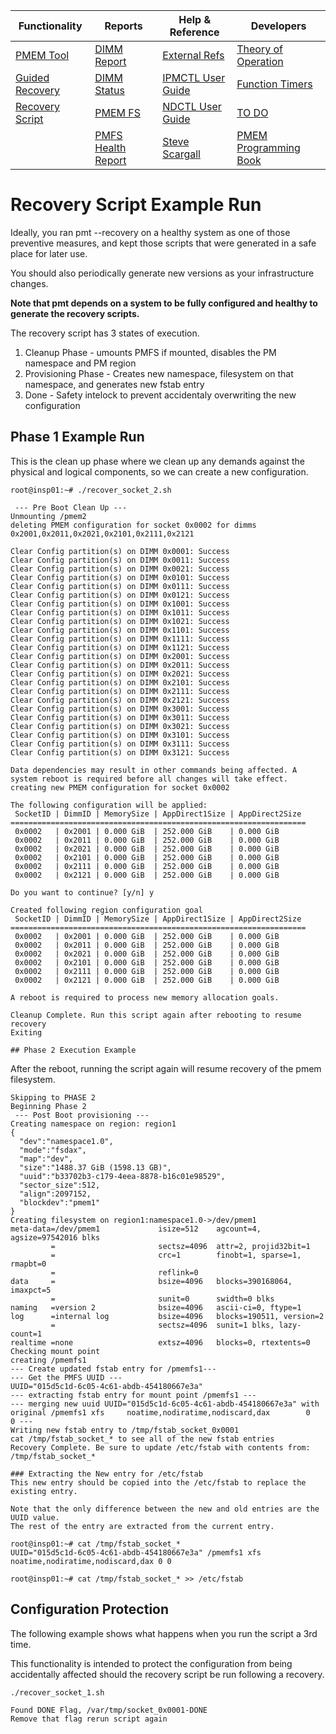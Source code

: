 | Functionality | Reports | Help & Reference | Developers |
| ------------- | ------- | ---------------- | ---------- |
| [PMEM Tool](README.md) | [DIMM Report](Optane_DIMM_Report.md) | [External Refs](References.md) | [Theory of Operation](TheoryofOperation.md) |
| [Guided Recovery](Guided_Recovery.md) | [DIMM Status](DIMM_Status.md) | [IPMCTL User Guide](https://docs.pmem.io/ipmctl-user-guide/) | [Function Timers](Function_Timers.md) |
| [Recovery Script](Recovery_Script.md) | [PMEM FS](PMFS_Report.md)  | [NDCTL User Guide](https://docs.pmem.io/ndctl-user-guide/) | [TO DO](ToDo.md) |
|   | [PMFS Health Report](Healthy_PMFS_Report.md)  | [Steve Scargall](https://stevescargall.com/)  | [PMEM Programming Book](https://pmem.io/books/) |

# Recovery Script Example Run

Ideally, you ran pmt --recovery on a healthy system as one of those preventive measures,
and kept those scripts that were generated in a safe place for later use.

You should also periodically generate new versions as your infrastructure changes.

**Note that pmt depends on a system to be fully configured and healthy to generate the recovery scripts.**

The recovery script has 3 states of execution.

1. Cleanup Phase - umounts PMFS if mounted, disables the PM namespace and PM region
2. Provisioning Phase - Creates new namespace, filesystem on that namespace, and generates new fstab entry
3. Done - Safety intelock to prevent accidentaly overwriting the new configuration


## Phase 1 Example Run

This is the clean up phase where we clean up any demands against the physical and logical
components, so we can create a new configuration.

```
root@insp01:~# ./recover_socket_2.sh

 --- Pre Boot Clean Up ---
Unmounting /pmem2
deleting PMEM configuration for socket 0x0002 for dimms 0x2001,0x2011,0x2021,0x2101,0x2111,0x2121

Clear Config partition(s) on DIMM 0x0001: Success
Clear Config partition(s) on DIMM 0x0011: Success
Clear Config partition(s) on DIMM 0x0021: Success
Clear Config partition(s) on DIMM 0x0101: Success
Clear Config partition(s) on DIMM 0x0111: Success
Clear Config partition(s) on DIMM 0x0121: Success
Clear Config partition(s) on DIMM 0x1001: Success
Clear Config partition(s) on DIMM 0x1011: Success
Clear Config partition(s) on DIMM 0x1021: Success
Clear Config partition(s) on DIMM 0x1101: Success
Clear Config partition(s) on DIMM 0x1111: Success
Clear Config partition(s) on DIMM 0x1121: Success
Clear Config partition(s) on DIMM 0x2001: Success
Clear Config partition(s) on DIMM 0x2011: Success
Clear Config partition(s) on DIMM 0x2021: Success
Clear Config partition(s) on DIMM 0x2101: Success
Clear Config partition(s) on DIMM 0x2111: Success
Clear Config partition(s) on DIMM 0x2121: Success
Clear Config partition(s) on DIMM 0x3001: Success
Clear Config partition(s) on DIMM 0x3011: Success
Clear Config partition(s) on DIMM 0x3021: Success
Clear Config partition(s) on DIMM 0x3101: Success
Clear Config partition(s) on DIMM 0x3111: Success
Clear Config partition(s) on DIMM 0x3121: Success

Data dependencies may result in other commands being affected. A system reboot is required before all changes will take effect.
creating new PMEM configuration for socket 0x0002

The following configuration will be applied:
 SocketID | DimmID | MemorySize | AppDirect1Size | AppDirect2Size
==================================================================
 0x0002   | 0x2001 | 0.000 GiB  | 252.000 GiB    | 0.000 GiB
 0x0002   | 0x2011 | 0.000 GiB  | 252.000 GiB    | 0.000 GiB
 0x0002   | 0x2021 | 0.000 GiB  | 252.000 GiB    | 0.000 GiB
 0x0002   | 0x2101 | 0.000 GiB  | 252.000 GiB    | 0.000 GiB
 0x0002   | 0x2111 | 0.000 GiB  | 252.000 GiB    | 0.000 GiB
 0x0002   | 0x2121 | 0.000 GiB  | 252.000 GiB    | 0.000 GiB

Do you want to continue? [y/n] y

Created following region configuration goal
 SocketID | DimmID | MemorySize | AppDirect1Size | AppDirect2Size
==================================================================
 0x0002   | 0x2001 | 0.000 GiB  | 252.000 GiB    | 0.000 GiB
 0x0002   | 0x2011 | 0.000 GiB  | 252.000 GiB    | 0.000 GiB
 0x0002   | 0x2021 | 0.000 GiB  | 252.000 GiB    | 0.000 GiB
 0x0002   | 0x2101 | 0.000 GiB  | 252.000 GiB    | 0.000 GiB
 0x0002   | 0x2111 | 0.000 GiB  | 252.000 GiB    | 0.000 GiB
 0x0002   | 0x2121 | 0.000 GiB  | 252.000 GiB    | 0.000 GiB

A reboot is required to process new memory allocation goals.

Cleanup Complete. Run this script again after rebooting to resume recovery
Exiting

## Phase 2 Execution Example

```
After the reboot, running the script again will resume recovery of
the pmem filesystem.

```
Skipping to PHASE 2
Beginning Phase 2
 --- Post Boot provisioning ---
Creating namespace on region: region1
{
  "dev":"namespace1.0",
  "mode":"fsdax",
  "map":"dev",
  "size":"1488.37 GiB (1598.13 GB)",
  "uuid":"b33702b3-c179-4eea-8878-b16c01e98529",
  "sector_size":512,
  "align":2097152,
  "blockdev":"pmem1"
}
Creating filesystem on region1:namespace1.0->/dev/pmem1
meta-data=/dev/pmem1             isize=512    agcount=4, agsize=97542016 blks
         =                       sectsz=4096  attr=2, projid32bit=1
         =                       crc=1        finobt=1, sparse=1, rmapbt=0
         =                       reflink=0
data     =                       bsize=4096   blocks=390168064, imaxpct=5
         =                       sunit=0      swidth=0 blks
naming   =version 2              bsize=4096   ascii-ci=0, ftype=1
log      =internal log           bsize=4096   blocks=190511, version=2
         =                       sectsz=4096  sunit=1 blks, lazy-count=1
realtime =none                   extsz=4096   blocks=0, rtextents=0
Checking mount point
creating /pmemfs1
--- Create updated fstab entry for /pmemfs1---
--- Get the PMFS UUID ---
UUID="015d5c1d-6c05-4c61-abdb-454180667e3a"
--- extracting fstab entry for mount point /pmemfs1 ---
--- merging new uuid UUID="015d5c1d-6c05-4c61-abdb-454180667e3a" with original /pmemfs1 xfs     noatime,nodiratime,nodiscard,dax        0       0 ---
Writing new fstab entry to /tmp/fstab_socket_0x0001
cat /tmp/fstab_socket_* to see all of the new fstab entries
Recovery Complete. Be sure to update /etc/fstab with contents from:
/tmp/fstab_socket_*

### Extracting the New entry for /etc/fstab
This new entry should be copied into the /etc/fstab to replace the existing entry.

Note that the only difference between the new and old entries are the UUID value.
The rest of the entry are extracted from the current entry.

root@insp01:~# cat /tmp/fstab_socket_*
UUID="015d5c1d-6c05-4c61-abdb-454180667e3a" /pmemfs1 xfs noatime,nodiratime,nodiscard,dax 0 0

root@insp01:~# cat /tmp/fstab_socket_* >> /etc/fstab
```

## Configuration Protection
The following example shows what happens when you run the script a 3rd time.

This functionality is intended to protect the configuration from being accidentally
affected should the recovery script be run following a recovery.

```
./recover_socket_1.sh

Found DONE Flag, /var/tmp/socket_0x0001-DONE
Remove that flag rerun script again
```

